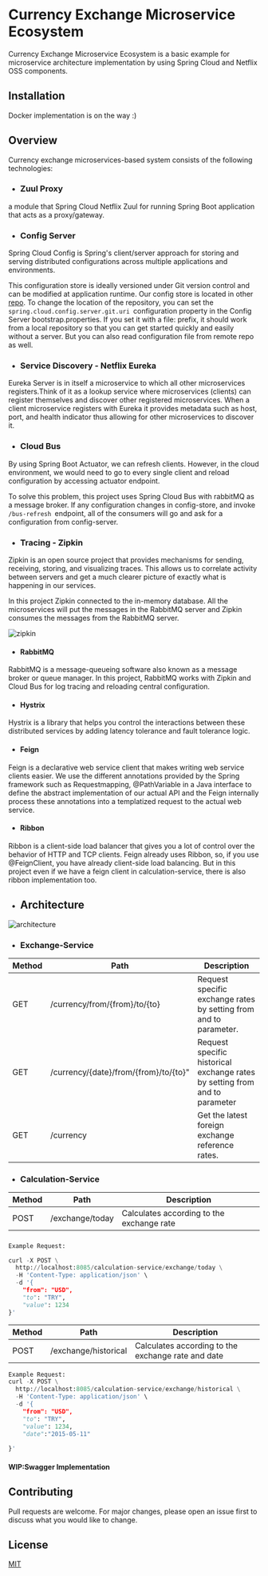 # Currency Exchange Microservice Ecosystem

Currency Exchange Microservice Ecosystem is a basic example for microservice architecture implementation by using Spring Cloud and Netflix OSS components.

## Installation

Docker implementation is on the way :)

## Overview

Currency exchange microservices-based system consists of the following technologies:

* ### Zuul Proxy

a module that Spring Cloud Netflix Zuul for running Spring Boot application that acts as a proxy/gateway.


* ### Config Server

Spring Cloud Config is Spring's client/server approach for storing and serving distributed configurations across multiple applications and environments.

This configuration store is ideally versioned under Git version control and can be modified at application runtime. Our config store is located in other [repo](https://github.com/HazalYoleri/config-store). To change the location of the repository, you can set the `spring.cloud.config.server.git.uri `configuration property in the Config Server bootstrap.properties. If you set it with a file: prefix, it should work from a local repository so that you can get started quickly and easily without a server. But you can also read configuration file from remote repo as well.

* ### Service Discovery - Netflix Eureka 
Eureka Server is in itself a microservice to which all other microservices registers.Think of it as a lookup service where microservices (clients) can register themselves and discover other registered microservices. When a client microservice registers with Eureka it provides metadata such as host, port, and health indicator thus allowing for other microservices to discover it.

* ### Cloud Bus

By using Spring Boot Actuator, we can refresh clients. However, in the cloud environment, we would need to go to every single client and reload configuration by accessing actuator endpoint.

To solve this problem, this project uses Spring Cloud Bus with rabbitMQ as a message broker. If any configuration changes in config-store, and invoke `/bus-refresh `endpoint, all of the consumers will go and ask for a configuration from config-server.

* ### Tracing - Zipkin
Zipkin is an open source project that provides mechanisms for sending, receiving, storing, and visualizing traces. This allows us to correlate activity between servers and get a much clearer picture of exactly what is happening in our services.

In this project Zipkin connected to the in-memory database. All the microservices will put the messages in the RabbitMQ server and  Zipkin consumes the messages from the RabbitMQ server.

![zipkin](https://user-images.githubusercontent.com/39515623/82371753-64915380-9a23-11ea-8009-19d94ae5bfaa.png)


* #### RabbitMQ

RabbitMQ is a message-queueing software also known as a message broker or queue manager.
In this project, RabbitMQ works with Zipkin and Cloud Bus for log tracing and reloading central configuration.
* #### Hystrix
Hystrix is a library that helps you control the interactions between these distributed services by adding latency tolerance and fault tolerance logic. 


* #### Feign
Feign is a declarative web service client that makes writing web service clients easier. We use the different annotations provided by the Spring framework such as Requestmapping, @PathVariable in a Java interface to define the abstract implementation of our actual API and the Feign internally process these annotations into a templatized request to the actual web service.

* #### Ribbon
Ribbon is a client-side load balancer that gives you a lot of control over the behavior of HTTP and TCP clients. Feign already uses Ribbon, so, if you use @FeignClient, you have already client-side load balancing. But in this project even if we have a feign client in calculation-service, there is also ribbon implementation too.

* ## Architecture
![architecture](https://user-images.githubusercontent.com/39515623/82160875-f3c22e00-98a0-11ea-8551-042bab5af60b.png)
* ### Exchange-Service

| Method        | Path           | Description  |
| ------------- |-------------| -----|
| GET      | /currency/from/{from}/to/{to} |Request specific exchange rates by setting from and to parameter. |
| GET      | /currency/{date}/from/{from}/to/{to}"    |   Request specific historical exchange rates by setting from and to parameter |
| GET | /currency      |    Get the latest foreign exchange reference rates.|

* ### Calculation-Service

| Method        | Path           | Description  |
| ------------- |-------------| -----|
| POST      | /exchange/today  |Calculates according to the exchange rate |

#####

```python
Example Request:

curl -X POST \
  http://localhost:8085/calculation-service/exchange/today \
  -H 'Content-Type: application/json' \
  -d '{
    "from": "USD",
    "to": "TRY",
    "value": 1234
}'
```

| Method        | Path           | Description  |
| ------------- |-------------| -----|
| POST      | /exchange/historical    | Calculates according to the exchange rate and date |

```python
Example Request:
curl -X POST \
  http://localhost:8085/calculation-service/exchange/historical \
  -H 'Content-Type: application/json' \
  -d '{
    "from": "USD",
    "to": "TRY",
    "value": 1234,
    "date":"2015-05-11"
  
}'
```

#### WIP:Swagger Implementation

## Contributing
Pull requests are welcome. For major changes, please open an issue first to discuss what you would like to change.

## License
[MIT](https://choosealicense.com/licenses/mit/)
